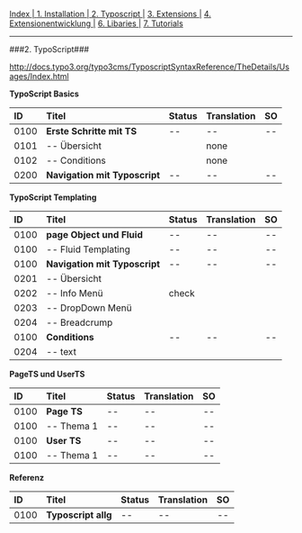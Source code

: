 [Index   | ](README.md)  [1. Installation   | ](1-installation.md)  [2. Typoscript   |](2-typoscript.md)   [3. Extensions  |](3-extensions.md)  [4. Extensionentwicklung  |](4-extensionentwicklung.md)  [6. Libaries  |](6-libaries.md)  [7. Tutorials](7-tutorials.md) 
***

###2. TypoScript###


http://docs.typo3.org/typo3cms/TyposcriptSyntaxReference/TheDetails/Usages/Index.html

**TypoScript Basics**

| ID   | Titel                         | Status       | Translation | SO   |
| :--- | :---------------------------- | :----------- | :---------- | :--: |
| 0100 | **Erste Schritte mit TS**     | --           | --          | --   |
| 0101 | -- Übersicht                  |              | none        |      |
| 0102 | -- Conditions                 |              | none        |      |
| 0200 | **Navigation mit Typoscript** | --           | --          | --   |



**TypoScript Templating**

| ID   | Titel                         | Status       | Translation | SO   |
| :--- | :---------------------------- | :----------- | :---------- | :--: |
| 0100 | **page Object und Fluid**     | --           | --          | --   |
| 0100 | -- Fluid Templating           | --           | --          | --   |
| 0100 | **Navigation mit Typoscript** | --           | --          | --   |
| 0201 | -- Übersicht                  |              |             |      |
| 0202 | -- Info Menü                  |  check       |             |      |
| 0203 | -- DropDown Menü              |              |             |      |
| 0204 | -- Breadcrump                 |              |             |      |
| 0100 | **Conditions**                | --           | --          | --   |
| 0204 | -- text                       |              |             |      |

**PageTS und UserTS**

| ID   | Titel                         | Status       | Translation | SO   |
| :--- | :---------------------------- | :----------- | :---------- | :--: |
| 0100 | **Page TS**                   | --           | --          | --   |
| 0100 | -- Thema 1                    | --           | --          | --   |
| 0100 | **User TS**                   | --           | --          | --   |
| 0100 | -- Thema 1                    | --           | --          | --   |


**Referenz**

| ID   | Titel                         | Status       | Translation | SO   |
| :--- | :---------------------------- | :----------- | :---------- | :--: |
| 0100 | **Typoscript allg**           | --           | --          | --   |
